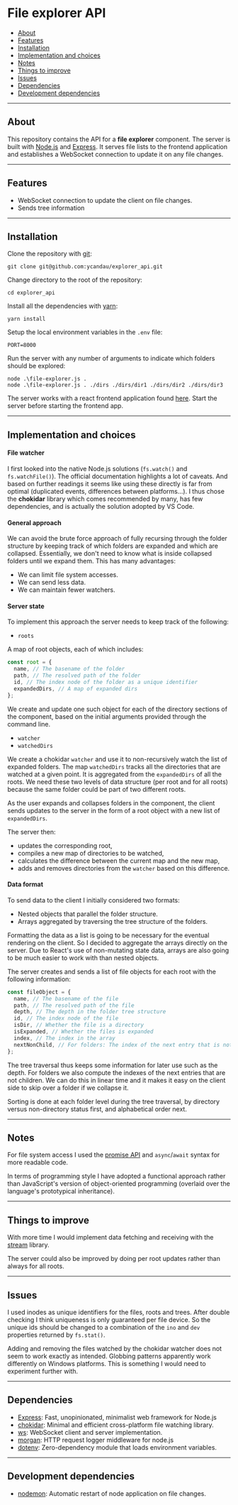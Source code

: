 # File explorer API

- [About](#about)
- [Features](#features)
- [Installation](#installation)
- [Implementation and choices](#implementation-and-choices)
- [Notes](#notes)
- [Things to improve](#things-to-improve)
- [Issues](#issues)
- [Dependencies](#dependencies)
- [Development dependencies](#development-dependencies)

---

## About

This repository contains the API for a **file explorer** component. The server is built with [Node.js](https://nodejs.org/) and [Express](https://expressjs.com/). It serves file lists to the frontend application and establishes a WebSocket connection to update it on any file changes.

---

## Features

- WebSocket connection to update the client on file changes.
- Sends tree information

---

## Installation

Clone the repository with [git](https://git-scm.com/):

```shell
git clone git@github.com:ycandau/explorer_api.git
```

Change directory to the root of the repository:

```shell
cd explorer_api
```

Install all the dependencies with [yarn](https://classic.yarnpkg.com/en/):

```shell
yarn install
```

Setup the local environment variables in the `.env` file:

```shell
PORT=8000
```

Run the server with any number of arguments to indicate which folders should be explored:

```shell
node .\file-explorer.js .
node .\file-explorer.js . ./dirs ./dirs/dir1 ./dirs/dir2 ./dirs/dir3
```

The server works with a react frontend application found [here](https://github.com/ycandau/explorer). Start the server before starting the frontend app.

---

## Implementation and choices

#### File watcher

I first looked into the native Node.js solutions (`fs.watch()` and `fs.watchFile()`). The official documentation highlights a lot of caveats. And based on further readings it seems like using these directly is far from optimal (duplicated events, differences between platforms...). I thus chose the **chokidar** library which comes recommended by many, has few dependencies, and is actually the solution adopted by VS Code.

#### General approach

We can avoid the brute force approach of fully recursing through the folder structure by keeping track of which folders are expanded and which are collapsed. Essentially, we don't need to know what is inside collapsed folders until we expand them. This has many advantages:

- We can limit file system accesses.
- We can send less data.
- We can maintain fewer watchers.

#### Server state

To implement this approach the server needs to keep track of the following:

- `roots`

A map of root objects, each of which includes:

```javascript
const root = {
  name, // The basename of the folder
  path, // The resolved path of the folder
  id, // The index node of the folder as a unique identifier
  expandedDirs, // A map of expanded dirs
};
```

We create and update one such object for each of the directory sections of the component, based on the initial arguments provided through the command line.

- `watcher`
- `watchedDirs`

We create a chokidar `watcher` and use it to non-recursively watch the list of expanded folders. The map `watchedDirs` tracks all the directories that are watched at a given point. It is aggregated from the `expandedDirs` of all the roots. We need these two levels of data structure (per root and for all roots) because the same folder could be part of two different roots.

As the user expands and collapses folders in the component, the client sends updates to the server in the form of a root object with a new list of `expandedDirs`.

The server then:

- updates the corresponding root,
- compiles a new map of directories to be watched,
- calculates the difference between the current map and the new map,
- adds and removes directories from the `watcher` based on this difference.

#### Data format

To send data to the client I initially considered two formats:

- Nested objects that parallel the folder structure.
- Arrays aggregated by traversing the tree structure of the folders.

Formatting the data as a list is going to be necessary for the eventual rendering on the client. So I decided to aggregate the arrays directly on the server. Due to React's use of non-mutating state data, arrays are also going to be much easier to work with than nested objects.

The server creates and sends a list of file objects for each root with the following information:

```javascript
const fileObject = {
  name, // The basename of the file
  path, // The resolved path of the file
  depth, // The depth in the folder tree structure
  id, // The index node of the file
  isDir, // Whether the file is a directory
  isExpanded, // Whether the files is expanded
  index, // The index in the array
  nextNonChild, // For folders: The index of the next entry that is not a child
};
```

The tree traversal thus keeps some information for later use such as the depth. For folders we also compute the indexes of the next entries that are not children. We can do this in linear time and it makes it easy on the client side to skip over a folder if we collapse it.

Sorting is done at each folder level during the tree traversal, by directory versus non-directory status first, and alphabetical order next.

---

## Notes

For file system access I used the [promise API](https://nodejs.org/docs/latest-v16.x/api/fs.html#promises-api) and `async`/`await` syntax for more readable code.

In terms of programming style I have adopted a functional approach rather than JavaScript's version of object-oriented programming (overlaid over the language's prototypical inheritance).

---

## Things to improve

With more time I would implement data fetching and receiving with the [stream](https://nodejs.org/docs/latest-v16.x/api/stream.html) library.

The server could also be improved by doing per root updates rather than always for all roots.

---

## Issues

I used inodes as unique identifiers for the files, roots and trees. After double checking I think uniqueness is only guaranteed per file device. So the unique ids should be changed to a combination of the `ino` and `dev` properties returned by `fs.stat()`.

Adding and removing the files watched by the chokidar watcher does not seem to work exactly as intended. Globbing patterns apparently work differently on Windows platforms. This is something I would need to experiment further with.

---

## Dependencies

- [Express](https://expressjs.com/): Fast, unopinionated, minimalist web framework for Node.js
- [chokidar](https://github.com/paulmillr/chokidar): Minimal and efficient cross-platform file watching library.
- [ws](https://github.com/websockets/ws): WebSocket client and server implementation.
- [morgan](https://github.com/expressjs/morgan): HTTP request logger middleware for node.js
- [dotenv](https://github.com/motdotla/dotenv): Zero-dependency module that loads environment variables.

---

## Development dependencies

- [nodemon](https://github.com/remy/nodemon): Automatic restart of node application on file changes.
